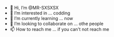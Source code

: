 - 👋 Hi, I’m @MR-SXSXSX
- 👀 I’m interested in ... codding
- 🌱 I’m currently learning ... now
- 💞️ I’m looking to collaborate on ... othe people
- 📫 How to reach me ... if you can't not reach me

<!---
MR-SXSXSX/MR-SXSXSX is a ✨ special ✨ repository because its `README.md` (this file) appears on your GitHub profile.
You can click the Preview link to take a look at your changes.
--->
